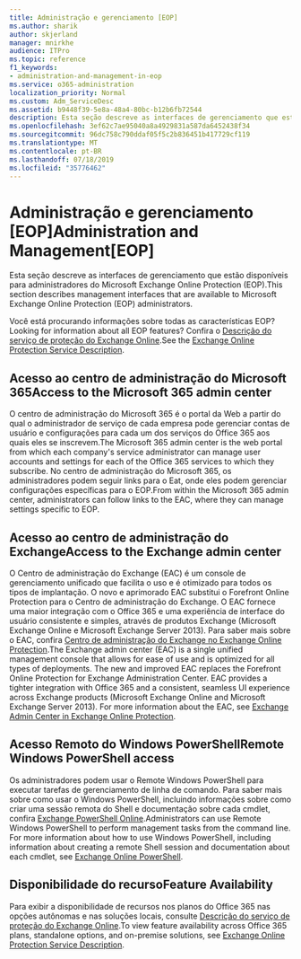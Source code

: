 ```yaml
---
title: Administração e gerenciamento [EOP]
ms.author: sharik
author: skjerland
manager: mnirkhe
audience: ITPro
ms.topic: reference
f1_keywords:
- administration-and-management-in-eop
ms.service: o365-administration
localization_priority: Normal
ms.custom: Adm_ServiceDesc
ms.assetid: b9448f39-5e8a-48a4-80bc-b12b6fb72544
description: Esta seção descreve as interfaces de gerenciamento que estão disponíveis para administradores do Microsoft Exchange Online Protection (EOP).
ms.openlocfilehash: 3ef62c7ae95040a8a4929831a587da6452438f34
ms.sourcegitcommit: 96dc758c790ddaf05f5c2b836451b417729cf119
ms.translationtype: MT
ms.contentlocale: pt-BR
ms.lasthandoff: 07/18/2019
ms.locfileid: "35776462"
---
```

# <a name="administration-and-managementeop"></a><span data-ttu-id="37978-103">Administração e gerenciamento [EOP]</span><span class="sxs-lookup"><span data-stu-id="37978-103">Administration and Management[EOP]</span></span>

<span data-ttu-id="37978-104">Esta seção descreve as interfaces de gerenciamento que estão disponíveis para administradores do Microsoft Exchange Online Protection (EOP).</span><span class="sxs-lookup"><span data-stu-id="37978-104">This section describes management interfaces that are available to Microsoft Exchange Online Protection (EOP) administrators.</span></span>
  
<span data-ttu-id="37978-105">Você está procurando informações sobre todas as características EOP?</span><span class="sxs-lookup"><span data-stu-id="37978-105">Looking for information about all EOP features?</span></span> <span data-ttu-id="37978-106">Confira o [Descrição do serviço de proteção do Exchange Online](exchange-online-protection-service-description.md).</span><span class="sxs-lookup"><span data-stu-id="37978-106">See the [Exchange Online Protection Service Description](exchange-online-protection-service-description.md).</span></span>
  
## <a name="access-to-the-microsoft-365-admin-center"></a><span data-ttu-id="37978-107">Acesso ao centro de administração do Microsoft 365</span><span class="sxs-lookup"><span data-stu-id="37978-107">Access to the Microsoft 365 admin center</span></span>
<span data-ttu-id="37978-108"><a name="BKMK_accesstotheoffice365admincenter"> </a></span><span class="sxs-lookup"><span data-stu-id="37978-108"></span></span>

<span data-ttu-id="37978-109">O centro de administração do Microsoft 365 é o portal da Web a partir do qual o administrador de serviço de cada empresa pode gerenciar contas de usuário e configurações para cada um dos serviços do Office 365 aos quais eles se inscrevem.</span><span class="sxs-lookup"><span data-stu-id="37978-109">The Microsoft 365 admin center is the web portal from which each company's service administrator can manage user accounts and settings for each of the Office 365 services to which they subscribe.</span></span> <span data-ttu-id="37978-110">No centro de administração do Microsoft 365, os administradores podem seguir links para o Eat, onde eles podem gerenciar configurações específicas para o EOP.</span><span class="sxs-lookup"><span data-stu-id="37978-110">From within the Microsoft 365 admin center, administrators can follow links to the EAC, where they can manage settings specific to EOP.</span></span>
  
## <a name="access-to-the-exchange-admin-center"></a><span data-ttu-id="37978-111">Acesso ao centro de administração do Exchange</span><span class="sxs-lookup"><span data-stu-id="37978-111">Access to the Exchange admin center</span></span>
<span data-ttu-id="37978-112"><a name="BKMK_accesstotheexchangeadmincenter"> </a></span><span class="sxs-lookup"><span data-stu-id="37978-112"></span></span>

<span data-ttu-id="37978-p103">O Centro de administração do Exchange (EAC) é um console de gerenciamento unificado que facilita o uso e é otimizado para todos os tipos de implantação. O novo e aprimorado EAC substitui o Forefront Online Protection para o Centro de administração do Exchange. O EAC fornece uma maior integração com o Office 365 e uma experiência de interface do usuário consistente e simples, através de produtos Exchange (Microsoft Exchange Online e Microsoft Exchange Server 2013). Para saber mais sobre o EAC, confira [Centro de administração do Exchange no Exchange Online Protection](https://go.microsoft.com/fwlink/p/?LinkId=282381).</span><span class="sxs-lookup"><span data-stu-id="37978-p103">The Exchange admin center (EAC) is a single unified management console that allows for ease of use and is optimized for all types of deployments. The new and improved EAC replaces the Forefront Online Protection for Exchange Administration Center. EAC provides a tighter integration with Office 365 and a consistent, seamless UI experience across Exchange products (Microsoft Exchange Online and Microsoft Exchange Server 2013). For more information about the EAC, see [Exchange Admin Center in Exchange Online Protection](https://go.microsoft.com/fwlink/p/?LinkId=282381).</span></span>
  
## <a name="remote-windows-powershell-access"></a><span data-ttu-id="37978-117">Acesso Remoto do Windows PowerShell</span><span class="sxs-lookup"><span data-stu-id="37978-117">Remote Windows PowerShell access</span></span>
<span data-ttu-id="37978-118"><a name="BKMK_remotewindowspowershellaccess"> </a></span><span class="sxs-lookup"><span data-stu-id="37978-118"></span></span>

 <span data-ttu-id="37978-p104">Os administradores podem usar o Remote Windows PowerShell para executar tarefas de gerenciamento de linha de comando. Para saber mais sobre como usar o Windows PowerShell, incluindo informações sobre como criar uma sessão remota do Shell e documentação sobre cada cmdlet, confira [Exchange PowerShell Online](https://go.microsoft.com/fwlink/p/?LinkId=282266).</span><span class="sxs-lookup"><span data-stu-id="37978-p104">Administrators can use Remote Windows PowerShell to perform management tasks from the command line. For more information about how to use Windows PowerShell, including information about creating a remote Shell session and documentation about each cmdlet, see [Exchange Online PowerShell](https://go.microsoft.com/fwlink/p/?LinkId=282266).</span></span>
  
## <a name="feature-availability"></a><span data-ttu-id="37978-121">Disponibilidade do recurso</span><span class="sxs-lookup"><span data-stu-id="37978-121">Feature Availability</span></span>
<span data-ttu-id="37978-122"><a name="BKMK_remotewindowspowershellaccess"> </a></span><span class="sxs-lookup"><span data-stu-id="37978-122"></span></span>

<span data-ttu-id="37978-123">Para exibir a disponibilidade de recursos nos planos do Office 365 nas opções autônomas e nas soluções locais, consulte [Descrição do serviço de proteção do Exchange Online](exchange-online-protection-service-description.md).</span><span class="sxs-lookup"><span data-stu-id="37978-123">To view feature availability across Office 365 plans, standalone options, and on-premise solutions, see [Exchange Online Protection Service Description](exchange-online-protection-service-description.md).</span></span>
  

